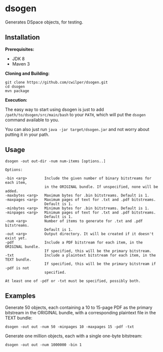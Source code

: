 # dsogen

Generates DSpace objects, for testing.

## Installation

**Prerequisites:**

* JDK 8
* Maven 3

**Cloning and Building:**

    git clone https://github.com/cwilper/dsogen.git
    cd dsogen
    mvn package

**Execution:**

The easy way to start using dsogen is just to add ``/path/to/dsogen/src/main/bash`` to your ``PATH``, which will put the ``dsogen`` command available to you.

You can also just run ``java -jar target/dsogen.jar`` and not worry about putting it in your path.

## Usage

    dsogen -out out-dir -num num-items [options..]

    Options:

    -bin <arg>        Include the given number of binary bitstreams for each item,
                      in the ORIGINAL bundle. If unspecified, none will be added.
    -maxbytes <arg>   Maximum bytes for .bin bitstreams. Default is 1.
    -maxpages <arg>   Maximum pages of text for .txt and .pdf bitstreams.
                      Default is 1.
    -minbytes <arg>   Minimum bytes for .bin bitstreams. Default is 1.
    -minpages <arg>   Minimum pages of text for .txt and .pdf bitstreams.
                      Default is 1.
    -num <arg>        Number of items to generate for .txt and .pdf bitstreams.
                      Default is 1.
    -out <arg>        Output directory. It will be created if it doesn't exist yet.
    -pdf              Include a PDF bitstream for each item, in the ORIGINAL bundle.
                      If specified, this will be the primary bitstream.
    -txt              Include a plaintext bitstream for each item, in the TEXT bundle.
                      If specified, this will be the primary bitstream if -pdf is not
                      specified.

    At least one of -pdf or -txt must be specified, possibly both.

## Examples

Generate 50 objects, each containing a 10 to 15-page PDF as the primary
bitstream in the ORIGINAL bundle, with a corresponding plaintext file in
the TEXT bundle:

    dsogen -out out -num 50 -minpages 10 -maxpages 15 -pdf -txt

Generate one million objects, each with a single one-byte bitstream:

    dsogen -out out -num 1000000 -bin 1
